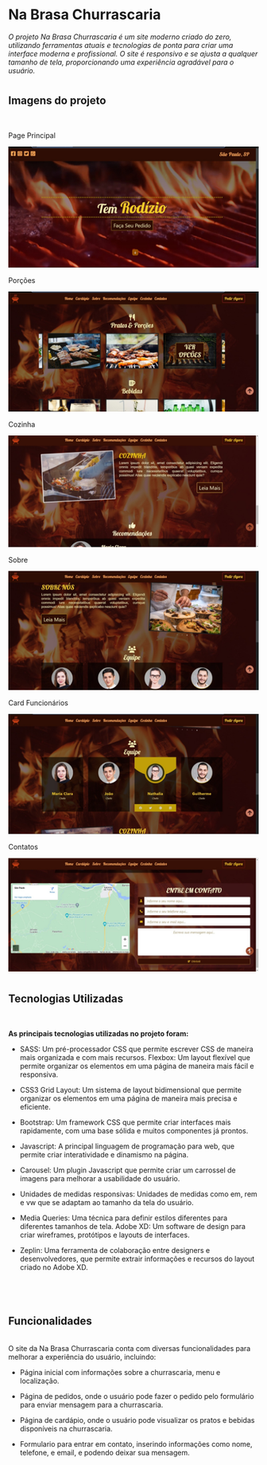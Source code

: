 <h1>Na Brasa Churrascaria</h1>

_O projeto Na Brasa Churrascaria é um site moderno criado do zero, utilizando ferramentas atuais e tecnologias de ponta para criar uma interface moderna e profissional. O site é responsivo e se ajusta a qualquer tamanho de tela, proporcionando uma experiência agradável para o usuário._

<h1>

<h2>Imagens do projeto</h2>
<br>
<div>
<p>Page Principal</p>
<img src="./img/Readme/page_principal.jpg">
<p>Porções</p>  
<img src="./img/Readme/porcoes.jpg">
<p>Cozinha</p>  
<img src="./img/Readme/cozinha.jpg">
<p>Sobre</p>  
<img src="./img/Readme/sobre.jpg">
<p>Card Funcionários</p>  
<img src="./img/Readme/card_funcionarios.jpg">
<p>Contatos</p>  
<img src="./img/Readme/contatos.jpg">
</div>
<h1> 
<h2>Tecnologias Utilizadas</h2>
<br>

**As principais tecnologias utilizadas no projeto foram:**
<br>

- SASS: Um pré-processador CSS que permite escrever CSS de maneira mais organizada e com mais recursos.
  Flexbox: Um layout flexível que permite organizar os elementos em uma página de maneira mais fácil e responsiva.

- CSS3 Grid Layout: Um sistema de layout bidimensional que permite organizar os elementos em uma página de maneira mais precisa e eficiente.

- Bootstrap: Um framework CSS que permite criar interfaces mais rapidamente, com uma base sólida e muitos componentes já prontos.

- Javascript: A principal linguagem de programação para web, que permite criar interatividade e dinamismo na página.

- Carousel: Um plugin Javascript que permite criar um carrossel de imagens para melhorar a usabilidade do usuário.

- Unidades de medidas responsivas: Unidades de medidas como em, rem e vw que se adaptam ao tamanho da tela do usuário.

- Media Queries: Uma técnica para definir estilos diferentes para diferentes tamanhos de tela.
  Adobe XD: Um software de design para criar wireframes, protótipos e layouts de interfaces.

- Zeplin: Uma ferramenta de colaboração entre designers e desenvolvedores, que permite extrair informações e recursos do layout criado no Adobe XD.
<br>
<br>
<h1>
<h2>Funcionalidades</h2>
<br>
O site da Na Brasa Churrascaria conta com diversas funcionalidades para melhorar a experiência do usuário, incluindo:

- Página inicial com informações sobre a churrascaria, menu e localização.

- Página de pedidos, onde o usuário pode fazer o pedido pelo formulário para enviar mensagem para a churrascaria.

- Página de cardápio, onde o usuário pode visualizar os pratos e bebidas disponíveis na churrascaria.

- Formulario para entrar em contato, inserindo informações como nome, telefone, e email, e podendo deixar sua mensagem.
